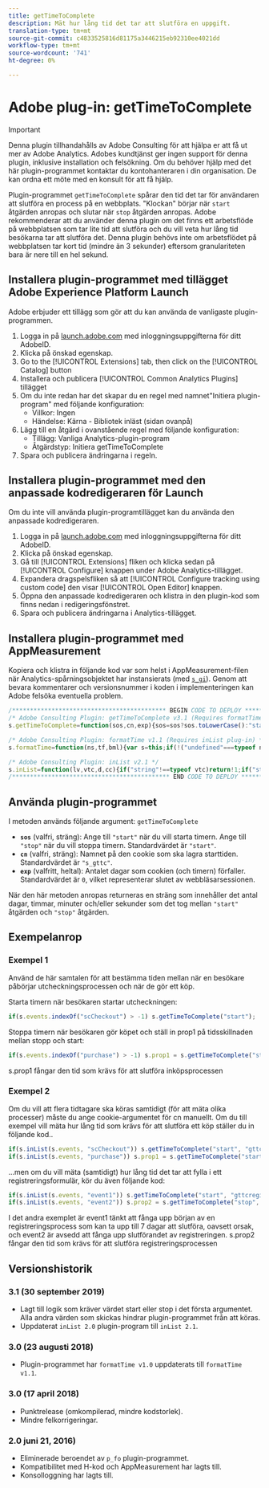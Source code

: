 ```yaml
---
title: getTimeToComplete
description: Mät hur lång tid det tar att slutföra en uppgift.
translation-type: tm+mt
source-git-commit: c4833525816d81175a3446215eb92310ee4021dd
workflow-type: tm+mt
source-wordcount: '741'
ht-degree: 0%

---
```



# Adobe plug-in: getTimeToComplete

>[!IMPORTANT]
>
>Denna plugin tillhandahålls av Adobe Consulting för att hjälpa er att få ut mer av Adobe Analytics. Adobes kundtjänst ger ingen support för denna plugin, inklusive installation och felsökning. Om du behöver hjälp med det här plugin-programmet kontaktar du kontohanteraren i din organisation. De kan ordna ett möte med en konsult för att få hjälp.

Plugin-programmet `getTimeToComplete` spårar den tid det tar för användaren att slutföra en process på en webbplats. &quot;Klockan&quot; börjar när `start` åtgärden anropas och slutar när `stop` åtgärden anropas. Adobe rekommenderar att du använder denna plugin om det finns ett arbetsflöde på webbplatsen som tar lite tid att slutföra och du vill veta hur lång tid besökarna tar att slutföra det. Denna plugin behövs inte om arbetsflödet på webbplatsen tar kort tid (mindre än 3 sekunder) eftersom granulariteten bara är nere till en hel sekund.

## Installera plugin-programmet med tillägget Adobe Experience Platform Launch

Adobe erbjuder ett tillägg som gör att du kan använda de vanligaste plugin-programmen.

1. Logga in på [launch.adobe.com](https://launch.adobe.com) med inloggningsuppgifterna för ditt AdobeID.
1. Klicka på önskad egenskap.
1. Go to the [!UICONTROL Extensions] tab, then click on the [!UICONTROL Catalog] button
1. Installera och publicera [!UICONTROL Common Analytics Plugins] tillägget
1. Om du inte redan har det skapar du en regel med namnet&quot;Initiera plugin-program&quot; med följande konfiguration:
   * Villkor: Ingen
   * Händelse: Kärna - Bibliotek inläst (sidan ovanpå)
1. Lägg till en åtgärd i ovanstående regel med följande konfiguration:
   * Tillägg: Vanliga Analytics-plugin-program
   * Åtgärdstyp: Initiera getTimeToComplete
1. Spara och publicera ändringarna i regeln.

## Installera plugin-programmet med den anpassade kodredigeraren för Launch

Om du inte vill använda plugin-programtillägget kan du använda den anpassade kodredigeraren.

1. Logga in på [launch.adobe.com](https://launch.adobe.com) med inloggningsuppgifterna för ditt AdobeID.
1. Klicka på önskad egenskap.
1. Gå till [!UICONTROL Extensions] fliken och klicka sedan på [!UICONTROL Configure] knappen under Adobe Analytics-tillägget.
1. Expandera dragspelsfliken så att [!UICONTROL Configure tracking using custom code] den visar [!UICONTROL Open Editor] knappen.
1. Öppna den anpassade kodredigeraren och klistra in den plugin-kod som finns nedan i redigeringsfönstret.
1. Spara och publicera ändringarna i Analytics-tillägget.

## Installera plugin-programmet med AppMeasurement

Kopiera och klistra in följande kod var som helst i AppMeasurement-filen när Analytics-spårningsobjektet har instansierats (med [`s_gi`](../functions/s-gi.md)). Genom att bevara kommentarer och versionsnummer i koden i implementeringen kan Adobe felsöka eventuella problem.

```js
/******************************************* BEGIN CODE TO DEPLOY *******************************************/
/* Adobe Consulting Plugin: getTimeToComplete v3.1 (Requires formatTime and inList plug-ins) */
s.getTimeToComplete=function(sos,cn,exp){sos=sos?sos.toLowerCase():"start";if("stop"===sos||"start"===sos){cn=cn?cn:"s_gttc";exp=exp?exp:0;var s=this,d=s.c_r(cn),e=new Date;if("start"===sos&&!d)s.c_w(cn,e.getTime(),exp?new Date(e.getTime()+864E5*exp):0);else if("stop"===sos&&d)return sos=Math.round((e.getTime()-d)/1E3),s.c_w(cn,"",0),s.formatTime(sos)}};

/* Adobe Consulting Plugin: formatTime v1.1 (Requires inList plug-in) */
s.formatTime=function(ns,tf,bml){var s=this;if(!("undefined"===typeof ns||isNaN(ns)||0>Number(ns))){if("string"===typeof tf&&"d"===tf||("string"!==typeof tf||!s.inList("h,m,s",tf))&&86400<=ns){tf=86400;var d="days";bml=isNaN(bml)?1:tf/(bml*tf)} else"string"===typeof tf&&"h"===tf||("string"!==typeof tf||!s.inList("m,s",tf))&&3600<=ns?(tf=3600,d="hours", bml=isNaN(bml)?4: tf/(bml*tf)):"string"===typeof tf&&"m"===tf||("string"!==typeof tf||!s.inList("s",tf))&&60<=ns?(tf=60,d="minutes",bml=isNaN(bml)?2: tf/(bml*tf)):(tf=1,d="seconds",bml=isNaN(bml)?.2:tf/bml);ns=Math.round(ns*bml/tf)/bml+" "+d;0===ns.indexOf("1 ")&&(ns=ns.substring(0,ns.length-1));return ns}};

/* Adobe Consulting Plugin: inList v2.1 */
s.inList=function(lv,vtc,d,cc){if("string"!==typeof vtc)return!1;if("string"===typeof lv)lv=lv.split(d||",");else if("object"!== typeof lv)return!1;d=0;for(var e=lv.length;d<e;d++)if(1==cc&&vtc===lv[d]||vtc.toLowerCase()===lv[d].toLowerCase())return!0;return!1};
/******************************************** END CODE TO DEPLOY ********************************************/
```

## Använda plugin-programmet

I metoden används följande argument: `getTimeToComplete`

* **`sos`** (valfri, sträng): Ange till `"start"` när du vill starta timern. Ange till `"stop"` när du vill stoppa timern. Standardvärdet är `"start"`.
* **`cn`** (valfri, sträng): Namnet på den cookie som ska lagra starttiden. Standardvärdet är `"s_gttc"`.
* **`exp`** (valfritt, heltal): Antalet dagar som cookien (och timern) förfaller. Standardvärdet är `0`, vilket representerar slutet av webbläsarsessionen.

När den här metoden anropas returneras en sträng som innehåller det antal dagar, timmar, minuter och/eller sekunder som det tog mellan `"start"` åtgärden och `"stop"` åtgärden.

## Exempelanrop

### Exempel 1

Använd de här samtalen för att bestämma tiden mellan när en besökare påbörjar utcheckningsprocessen och när de gör ett köp.

Starta timern när besökaren startar utcheckningen:

```js
if(s.events.indexOf("scCheckout") > -1) s.getTimeToComplete("start");
```

Stoppa timern när besökaren gör köpet och ställ in prop1 på tidsskillnaden mellan stopp och start:

```js
if(s.events.indexOf("purchase") > -1) s.prop1 = s.getTimeToComplete("stop");
```

s.prop1 fångar den tid som krävs för att slutföra inköpsprocessen

### Exempel 2

Om du vill att flera tidtagare ska köras samtidigt (för att mäta olika processer) måste du ange cookie-argumentet för cn manuellt.  Om du till exempel vill mäta hur lång tid som krävs för att slutföra ett köp ställer du in följande kod..

```javascript
if(s.inList(s.events, "scCheckout")) s.getTimeToComplete("start", "gttcpurchase");
if(s.inList(s.events, "purchase")) s.prop1 = s.getTimeToComplete("start", "gttcpurchase");
```

...men om du vill mäta (samtidigt) hur lång tid det tar att fylla i ett registreringsformulär, kör du även följande kod:

```js
if(s.inList(s.events, "event1")) s.getTimeToComplete("start", "gttcregister", 7);
if(s.inList(s.events, "event2")) s.prop2 = s.getTimeToComplete("stop", "gttcregister", 7);
```

I det andra exemplet är event1 tänkt att fånga upp början av en registreringsprocess som kan ta upp till 7 dagar att slutföra, oavsett orsak, och event2 är avsedd att fånga upp slutförandet av registreringen.  s.prop2 fångar den tid som krävs för att slutföra registreringsprocessen

## Versionshistorik

### 3.1 (30 september 2019)

* Lagt till logik som kräver värdet start eller stop i det första argumentet.  Alla andra värden som skickas hindrar plugin-programmet från att köras.
* Uppdaterat `inList 2.0` plugin-program till `inList 2.1`.

### 3.0 (23 augusti 2018)

* Plugin-programmet har `formatTime v1.0` uppdaterats till `formatTime v1.1`.

### 3.0 (17 april 2018)

* Punktrelease (omkompilerad, mindre kodstorlek).
* Mindre felkorrigeringar.

### 2.0 juni 21, 2016)

* Eliminerade beroendet av `p_fo` plugin-programmet.
* Kompatibilitet med H-kod och AppMeasurement har lagts till.
* Konsolloggning har lagts till.
